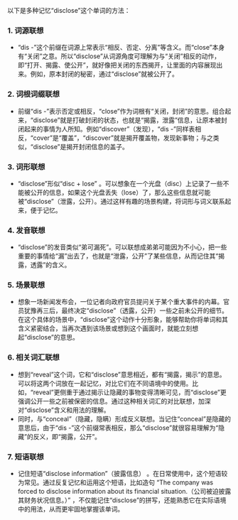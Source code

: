 以下是多种记忆“disclose”这个单词的方法：

### 1. 词源联想
 - “dis -”这个前缀在词源上常表示“相反、否定、分离”等含义。而“close”本身有“关闭”之意。所以“disclose”从词源角度可理解为与“关闭”相反的动作，即“打开、揭露、使公开”，就好像把关闭的东西揭开，让里面的内容展现出来。例如，原本封闭的秘密，通过“disclose”就被公开了。

### 2. 词根词缀联想
 - 前缀“dis -”表示否定或相反，“close”作为词根有“关闭，封闭”的意思。组合起来，“disclose”就是打破封闭的状态，也就是“揭露，泄露”信息，让原本被封闭起来的事情为人所知。例如“discover”（发现），“dis -”同样表相反，“cover”是“覆盖”，“discover”就是揭开覆盖物，发现新事物；与之类似，“disclose”是揭开封闭信息的盖子。

### 3. 词形联想
 - “disclose”形似“disc + lose” 。可以想象在一个光盘（disc）上记录了一些不能被公开的信息，如果这个光盘丢失（lose）了，那么这些信息就可能被“disclose”（泄露，公开）。通过这样有趣的场景构建，将词形与词义联系起来，便于记忆。

### 4. 发音联想
 - “disclose”的发音类似“弟可漏死”。可以联想成弟弟可能因为不小心，把一些重要的事情给“漏”出去了，也就是“泄露，公开”了某些信息，从而记住其“揭露，透露”的含义。

### 5. 场景联想
 - 想象一场新闻发布会，一位记者向政府官员提问关于某个重大事件的内幕。官员犹豫再三后，最终决定“disclose”（透露，公开）一些之前未公开的细节。在这个具体的场景中，“disclose”这个动作十分形象，能够帮助你将单词和其含义紧密结合，当再次遇到该场景或想到这个画面时，就能立刻想起“disclose”的意思。

### 6. 相关词汇联想
 - 想到“reveal”这个词，它和“disclose”意思相近，都有“揭露，揭示”的意思。可以将这两个词放在一起记忆，对比它们在不同语境中的使用。比如，“reveal”更侧重于通过揭示让隐藏的事物变得清晰可见，而“disclose”更强调公开一些之前被保密的信息。通过这种相关词汇的对比联想，加深对“disclose”含义和用法的理解。
 - 同时，与“conceal”（隐藏，隐瞒）形成反义联想。当记住“conceal”是隐藏的意思后，由于“dis -”这个前缀常表相反，那么“disclose”就很容易理解为“隐藏”的反义，即“揭露，公开”。

### 7. 短语联想
 - 记住短语“disclose information”（披露信息） 。在日常使用中，这个短语较为常见。通过反复记忆和运用这个短语，比如造句 “The company was forced to disclose information about its financial situation.（公司被迫披露其财务状况信息。）” ，不仅能记住“disclose”的拼写，还能熟悉它在实际语境中的用法，从而更牢固地掌握该单词。 